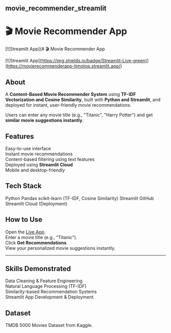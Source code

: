 ## movie_recommender_streamlit
# 🎬 Movie Recommender App

[![Streamlit App](# 🎬 Movie Recommender App

[![Streamlit App][(https://img.shields.io/badge/Streamlit-Live-green)](https://movierecommenderapp-timotop.streamlit.app/)](https://movierecommenderapp-timotop.streamlit.app/)

##  About
A **Content-Based Movie Recommender System** using **TF-IDF Vectorization and Cosine Similarity**, built with **Python and Streamlit**, and deployed for instant, user-friendly movie recommendations.

Users can enter any movie title (e.g., "Titanic", "Harry Potter") and get **similar movie suggestions instantly**.

## Features
Easy-to-use interface  
Instant movie recommendations  
Content-based filtering using text features  
Deployed using **Streamlit Cloud**  
Mobile and desktop-friendly

## Tech Stack
Python
Pandas
scikit-learn (TF-IDF, Cosine Similarity)
Streamlit
GitHub
Streamlit Cloud (Deployment)

## How to Use
Open the [Live App](https://movierecommenderapp-timotop.streamlit.app/).  
Enter a movie title (e.g., “Titanic”).  
Click **Get Recommendations**.  
View your personalized movie suggestions instantly.

---

## Skills Demonstrated
Data Cleaning & Feature Engineering  
Natural Language Processing (TF-IDF)  
Similarity-based Recommendation Systems  
Streamlit App Development & Deployment  

##  Dataset
TMDB 5000 Movies Dataset from Kaggle.
